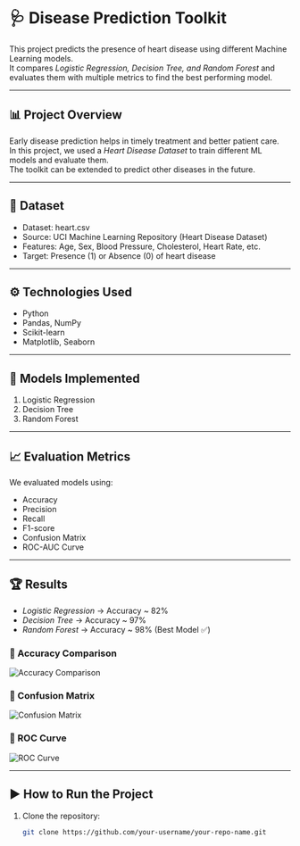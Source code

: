 # 🩺 Disease Prediction Toolkit

This project predicts the presence of heart disease using different Machine Learning models.  
It compares *Logistic Regression, Decision Tree, and Random Forest* and evaluates them with multiple metrics to find the best performing model.

---

## 📊 Project Overview
Early disease prediction helps in timely treatment and better patient care.  
In this project, we used a *Heart Disease Dataset* to train different ML models and evaluate them.  
The toolkit can be extended to predict other diseases in the future.

---

## 📂 Dataset
- Dataset: heart.csv  
- Source: UCI Machine Learning
Repository (Heart Disease Dataset)  
- Features: Age, Sex, Blood Pressure, Cholesterol, Heart Rate, etc.  
- Target: Presence (1) or Absence (0) of heart disease  

---

## ⚙ Technologies Used
- Python  
- Pandas, NumPy  
- Scikit-learn  
- Matplotlib, Seaborn  

---

## 🤖 Models Implemented
1. Logistic Regression  
2. Decision Tree  
3. Random Forest  

---

## 📈 Evaluation Metrics
We evaluated models using:  
- Accuracy  
- Precision  
- Recall  
- F1-score  
- Confusion Matrix  
- ROC-AUC Curve  

---
## 🏆 Results

- *Logistic Regression* → Accuracy ~ 82%  
- *Decision Tree* → Accuracy ~ 97%  
- *Random Forest* → Accuracy ~ 98% (Best Model ✅)  

### 🔹 Accuracy Comparison
![Accuracy Comparison](accuracy_comparison.png)

### 🔹 Confusion Matrix
![Confusion Matrix](confusion_matrix.png)

### 🔹 ROC Curve
![ROC Curve](roc_curve.png)

---

## ▶ How to Run the Project
1. Clone the repository:
   ```bash
   git clone https://github.com/your-username/your-repo-name.git 
